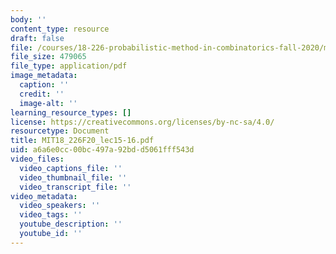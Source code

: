 ```yaml
---
body: ''
content_type: resource
draft: false
file: /courses/18-226-probabilistic-method-in-combinatorics-fall-2020/mit18_226f20_lec15-16.pdf
file_size: 479065
file_type: application/pdf
image_metadata:
  caption: ''
  credit: ''
  image-alt: ''
learning_resource_types: []
license: https://creativecommons.org/licenses/by-nc-sa/4.0/
resourcetype: Document
title: MIT18_226F20_lec15-16.pdf
uid: a6a6e0cc-00bc-497a-92bd-d5061fff543d
video_files:
  video_captions_file: ''
  video_thumbnail_file: ''
  video_transcript_file: ''
video_metadata:
  video_speakers: ''
  video_tags: ''
  youtube_description: ''
  youtube_id: ''
---
```

